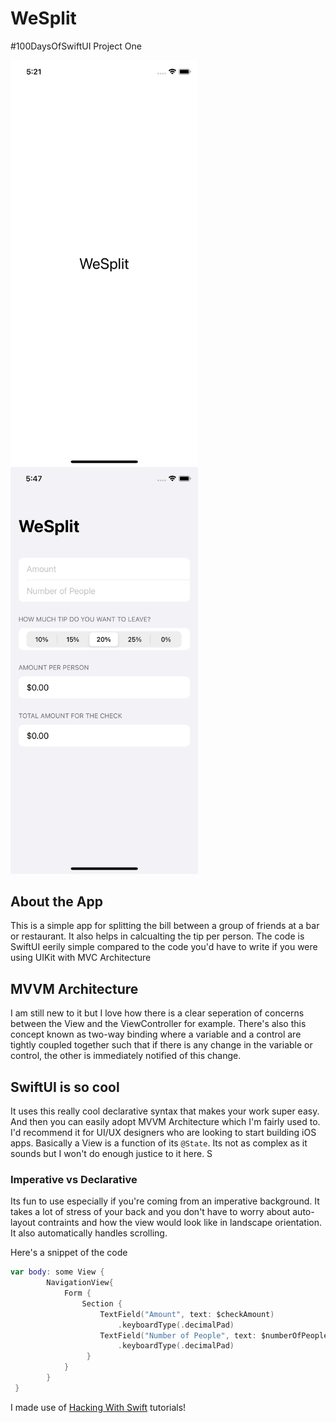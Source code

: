 # WeSplit
#100DaysOfSwiftUI Project One 

<img align="left" src="https://github.com/1Soyebo/WeSplit/blob/master/images/image1.png" width="300"/>
<img src="https://github.com/1Soyebo/WeSplit/blob/master/images/image2.png" width="300"/>


## About the App
This is a simple app for splitting the bill between a group of friends at a bar or restaurant. It also helps in calcualting the tip per person.
The code is SwiftUI eerily simple compared to the code you'd have to write if you were using UIKit with MVC Architecture

## MVVM Architecture
I am still new to it but I love how there is a clear seperation of concerns between the View and the ViewController for example. There's also this concept known as two-way binding where a variable and a control are tightly coupled together such that if there is any change in the variable or control, the other is immediately notified of this change.

## SwiftUI is so cool
It uses this really cool declarative syntax that makes your work super easy. And then you can easily adopt MVVM Architecture which I'm fairly used to. 
I'd recommend it for UI/UX designers who are looking to start building iOS apps. 
Basically a View is a function of its `@State`. Its not as complex as it sounds but I won't do enough justice to it here. S

### Imperative vs Declarative
Its fun to use especially if you're coming from an imperative background. It takes a lot of stress of your back and you don't have to worry about auto-layout contraints and how the view would look like in landscape orientation. It also automatically handles scrolling. 



Here's a snippet of the code
```swift
var body: some View {
        NavigationView{
            Form {
                Section {
                    TextField("Amount", text: $checkAmount)
                        .keyboardType(.decimalPad)
                    TextField("Number of People", text: $numberOfPeople)
                        .keyboardType(.decimalPad)
                 }
            }
        }
 }
```

I made use of [Hacking With Swift](https://www.hackingwithswift.com/100/swiftui) tutorials!

